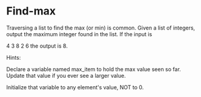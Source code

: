 # Find-max
Traversing a list to find the max (or min) is common. Given a list of integers, output the maximum integer found in the list. If the input is

4 3 8 2 6
the output is 8.

Hints:

Declare a variable named max_item to hold the max value seen so far. Update that value if you ever see a larger value.

Initialize that variable to any element's value, NOT to 0.
